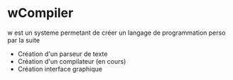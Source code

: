 wCompiler
=========

w est un systeme permetant de créer un langage de programmation perso par la suite

- Création d'un parseur de texte
- Création d'un compilateur (en cours)
- Création interface graphique
